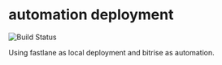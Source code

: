 # automation deployment
![Build Status](https://app.bitrise.io/app/754961367ab42974/status.svg?token=oyE6KdSQ_2Plfwlt3i6uXw)

Using fastlane as local deployment and bitrise as automation.
